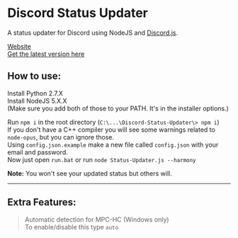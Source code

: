 # Discord Status Updater

A status updater for Discord using NodeJS and [Discord.js](https://github.com/hydrabolt/discord.js/).

[Website](http://brussell98.github.io/Discord-Status-Updater/)   
[Get the latest version here](https://github.com/brussell98/Discord-Status-Updater/releases/latest)   

## How to use:
Install Python 2.7.X   
Install NodeJS 5.X.X   
(Make sure you add both of those to your PATH. It's in the installer options.)

Run `npm i` in the root directory (`C:\...\Discord-Status-Updater\> npm i`)   
If you don't have a C++ compiler you will see some warnings related to `node-opus`, but you can ignore those.   
Using `config.json.example` make a new file called `config.json` with your email and password.   
Now just open `run.bat` or run `node Status-Updater.js --harmony`

**Note:** You won't see your updated status but others will.

---

## Extra Features:

>Automatic detection for MPC-HC (Windows only)   
>To enable/disable this type `auto`
